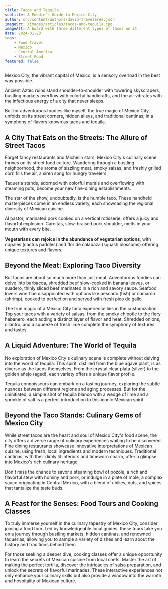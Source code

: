 ```yaml
---
title: Tacos and Tequila
subtitle: A Foodie's Guide to Mexico City
author: src/content/authors/david-traveleree.json
imageSrc: /images/articles/tacos-and-tequila.jpg
imageAlt: A board with three different types of tacos on it
date: 2024-01-20
tags:
    - Food Travel
    - Mexico
    - Central America
    - Street Food
featured: false
---
```


Mexico City, the vibrant capital of Mexico, is a sensory overload in the best way possible.

Ancient Aztec ruins stand shoulder-to-shoulder with towering skyscrapers, bustling markets overflow with colorful handicrafts, and the air vibrates with the infectious energy of a city that never sleeps.

But for adventurous foodies like myself, the true magic of Mexico City unfolds on its street corners, hidden alleys, and traditional cantinas, in a symphony of flavors known as tacos and tequila.

## A City That Eats on the Streets: The Allure of Street Tacos

Forget fancy restaurants and Michelin stars; Mexico City's culinary scene thrives on its street food culture. Wandering through a bustling neighborhood, the aroma of sizzling meat, smoky salsas, and freshly grilled corn fills the air, a siren song for hungry travelers.

Taqueria stands, adorned with colorful murals and overflowing with steaming pots, become your new fine-dining establishments.

The star of the show, undoubtedly, is the humble taco. These handheld masterpieces come in an endless variety, each showcasing the regional diversity of Mexican cuisine.

Al pastor, marinated pork cooked on a vertical rotisserie, offers a juicy and flavorful explosion. Carnitas, slow-braised pork shoulder, melts in your mouth with every bite.

**Vegetarians can rejoice in the abundance of vegetarian options**, with nopales (cactus paddles) and flor de calabaza (squash blossoms) offering unique textures and flavors.

## Beyond the Meat: Exploring Taco Diversity

But tacos are about so much more than just meat. Adventurous foodies can delve into barbacoa, shredded beef slow-cooked in banana leaves, or suadero, thinly sliced beef marinated in a rich and savory sauce. Seafood lovers won't be disappointed with options like pescado (fish) or camarón (shrimp), cooked to perfection and served with fresh pico de gallo.

The true magic of a Mexico City taco experience lies in the customization. Top your tacos with a variety of salsas, from the smoky chipotle to the fiery habanero, each adding a distinct layer of flavor and heat. Shredded onions, cilantro, and a squeeze of fresh lime complete the symphony of textures and tastes.

## A Liquid Adventure: The World of Tequila

No exploration of Mexico City's culinary scene is complete without delving into the world of tequila. This spirit, distilled from the blue agave plant, is as diverse as the tacos themselves. From the crystal clear plata (silver) to the golden añejo (aged), each variety offers a unique flavor profile.

Tequila connoisseurs can embark on a tasting journey, exploring the subtle nuances between different regions and aging processes. But for the uninitiated, a simple shot of tequila blanco with a wedge of lime and a sprinkle of salt is a perfect introduction to this iconic Mexican spirit.

## Beyond the Taco Stands: Culinary Gems of Mexico City

While street tacos are the heart and soul of Mexico City's food scene, the city offers a diverse range of culinary experiences waiting to be discovered. Fine dining restaurants showcase innovative interpretations of Mexican cuisine, using fresh, local ingredients and modern techniques. Traditional cantinas, with their dimly lit interiors and timeworn charm, offer a glimpse into Mexico's rich culinary heritage.

Don't miss the chance to savor a steaming bowl of pozole, a rich and flavorful stew with hominy and pork, or indulge in a plate of mole, a complex sauce originating in Central Mexico, with a blend of chilies, nuts, and spices that tantalize the taste buds.

## A Feast for the Senses: Food Tours and Cooking Classes

To truly immerse yourself in the culinary tapestry of Mexico City, consider joining a food tour. Led by knowledgeable local guides, these tours take you on a journey through bustling markets, hidden cantinas, and renowned taquerias, allowing you to sample a variety of dishes and learn about the history and traditions behind them.

For those seeking a deeper dive, cooking classes offer a unique opportunity to learn the secrets of Mexican cuisine from local chefs. Master the art of making the perfect tortilla, discover the intricacies of salsa preparation, and unlock the secrets of flavorful marinades. These interactive experiences not only enhance your culinary skills but also provide a window into the warmth and hospitality of Mexican culture.

